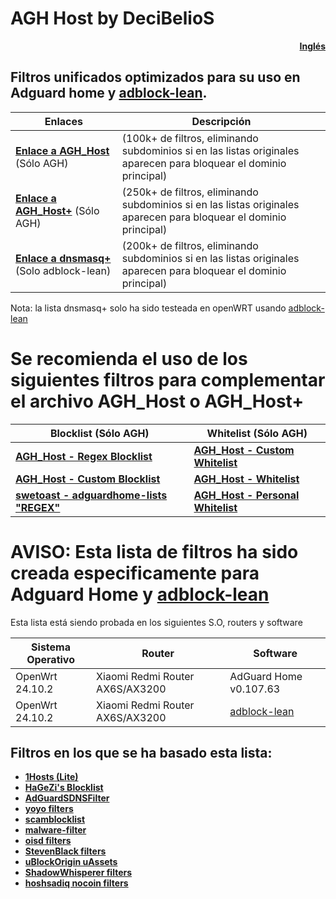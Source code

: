 # AGH Host by DeciBelioS
<div align="right">

[**Inglés**](README.md)

</div>

## Filtros unificados optimizados para su uso en Adguard home y [adblock-lean](https://github.com/lynxthecat/adblock-lean).

| Enlaces | Descripción | 
| -- | -- |
| [**Enlace a AGH_Host**](https://raw.githubusercontent.com/Deci8BelioS/AGH_Host/main/Filters/AGH_Host.txt) (Sólo AGH) | (100k+ de filtros, eliminando subdominios si en las listas originales aparecen para bloquear el dominio principal) |
| [**Enlace a AGH_Host+**](https://raw.githubusercontent.com/Deci8BelioS/AGH_Host/main/Filters/AGH_Host%2B.txt) (Sólo AGH) | (250k+ de filtros, eliminando subdominios si en las listas originales aparecen para bloquear el dominio principal) |
| [**Enlace a dnsmasq+**](https://raw.githubusercontent.com/Deci8BelioS/AGH_Host/main/Filters/dnsmasq.txt) (Solo adblock-lean) | (200k+ de filtros, eliminando subdominios si en las listas originales aparecen para bloquear el dominio principal) |

Nota: la lista dnsmasq+ solo ha sido testeada en openWRT usando [adblock-lean](https://github.com/lynxthecat/adblock-lean)

# Se recomienda el uso de los siguientes filtros para complementar el archivo AGH_Host o AGH_Host+
| Blocklist (Sólo AGH) | Whitelist (Sólo AGH) | 
| -- | -- |
| [**AGH_Host - Regex Blocklist**](https://raw.githubusercontent.com/Deci8BelioS/AGH_Host/main/Filters/blocklist/Regex%20Blocklist.txt) | [**AGH_Host - Custom Whitelist**](https://raw.githubusercontent.com/Deci8BelioS/AGH_Host/main/Filters/whitelist/Custom%20Whitelist.txt) |
| [**AGH_Host - Custom Blocklist**](https://raw.githubusercontent.com/Deci8BelioS/AGH_Host/main/Filters/blocklist/Custom%20Blocklist.txt) | [**AGH_Host - Whitelist**](https://raw.githubusercontent.com/Deci8BelioS/AGH_Host/main/Filters/whitelist/whitelist.txt) |
| [**swetoast - adguardhome-lists "REGEX"**](https://raw.githubusercontent.com/swetoast/adguardhome-lists/main/blacklist.txt) | [**AGH_Host - Personal Whitelist**](https://raw.githubusercontent.com/Deci8BelioS/AGH_Host/refs/heads/main/Filters/whitelist/Personal%20Whitelist.txt) |

# AVISO: Esta lista de filtros ha sido creada especificamente para Adguard Home y [adblock-lean](https://github.com/lynxthecat/adblock-lean)

Esta lista está siendo probada en los siguientes S.O, routers y software

| Sistema Operativo | Router | Software | 
| -- | -- | -- |
| OpenWrt 24.10.2 | Xiaomi Redmi Router AX6S/AX3200 | AdGuard Home v0.107.63 |
| OpenWrt 24.10.2 | Xiaomi Redmi Router AX6S/AX3200 | [adblock-lean](https://github.com/lynxthecat/adblock-lean) |

## Filtros en los que se ha basado esta lista:

* [**1Hosts (Lite)**](https://github.com/badmojr/1Hosts)
* [**HaGeZi's Blocklist**](https://github.com/hagezi/dns-blocklists)
* [**AdGuardSDNSFilter**](https://github.com/AdguardTeam/AdGuardSDNSFilter)
* [**yoyo filters**](https://pgl.yoyo.org/)
* [**scamblocklist**](https://github.com/durablenapkin/scamblocklist/)
* [**malware-filter**](https://gitlab.com/malware-filter/phishing-filter)
* [**oisd filters**](https://github.com/sjhgvr/oisd/)
* [**StevenBlack filters**](https://github.com/StevenBlack/hosts)
* [**uBlockOrigin uAssets**](https://github.com/uBlockOrigin/uAssets/)
* [**ShadowWhisperer filters**](https://github.com/ShadowWhisperer/BlockLists/)
* [**hoshsadiq nocoin filters**](https://github.com/hoshsadiq/adblock-nocoin-list)
